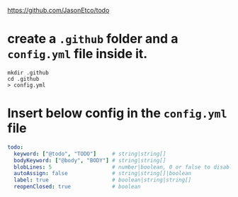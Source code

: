 https://github.com/JasonEtco/todo

# create a `.github` folder and a `config.yml` file inside it.

```shell
mkdir .github
cd .github
> config.yml
```
# Insert below config in the `config.yml` file

```yml
todo:
  keyword: ["@todo", "TODO"]     # string|string[]
  bodyKeyword: ["@body", "BODY"] # string|string[]
  blobLines: 5                   # number|boolean, 0 or false to disable
  autoAssign: false              # string|string[]|boolean
  label: true                    # boolean|string|string[]
  reopenClosed: true             # boolean

```
